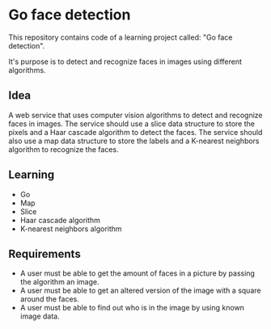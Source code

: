 # Go face detection

This repository contains code of a learning project called: "Go face detection".

It's purpose is to detect and recognize faces in images using different algorithms.

## Idea

A web service that uses computer vision algorithms to detect and recognize faces in images. The service should use a slice data structure to store the pixels and a Haar cascade algorithm to detect the faces. The service should also use a map data structure to store the labels and a K-nearest neighbors algorithm to recognize the faces.

## Learning

- Go
- Map
- Slice
- Haar cascade algorithm
- K-nearest neighbors algorithm

## Requirements

- A user must be able to get the amount of faces in a picture by passing the algorithm an image.
- A user must be able to get an altered version of the image with a square around the faces.
- A user must be able to find out who is in the image by using known image data.
